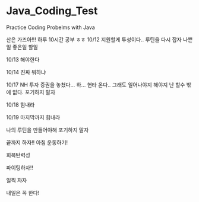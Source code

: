 # Java_Coding_Test
Practice Coding Probelms with Java

산은 가즈아!!!
하루 10시간 공부
ㅎㅎ
10/12 지원할게 투성이다.. 루틴을 다시 잡자 나쁜일 좋은일 할일

10/13 해야한다

10/14 진짜 뭐하냐 

10/17 NH 투자 증권을 놓쳤다... 하... 현타 온다.. 그래도 일어나야지 해야지 난 할수 밖에 없다. 포기하지 말자

10/18 힘내라

10/19 마지막까지 힘내라

나의 루틴을 만들어야해
포기하지 말자

끝까지 하자!!
아침 운동하기!

회복탄력성

파이팅하자!!

일찍 자자

내일은 꼭 한다!
